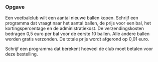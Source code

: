 ### Opgave

Een voetbalclub wilt een aantal nieuwe ballen kopen. Schrijf een programma dat vraagt naar het aantal ballen, de prijs voor een bal, het kortingspercentage en de administratiekost. De verzendingskosten bedragen 0,5 euro per bal voor de eerste 10 ballen. Alle andere ballen worden gratis verzonden. De totale prijs wordt afgerond op 0,01 euro.

Schrijf een programma dat berekent hoeveel de club moet betalen voor deze bestelling.
